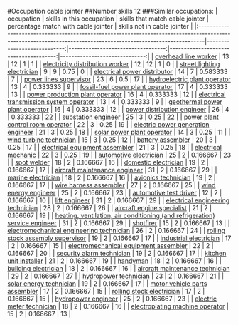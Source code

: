 #Occupation cable jointer
##Number skills 12
###Similar occupations:
| occupation                                                                                                                                                    |   skills in this occupation |   skills that match cable jointer |   percentage match with cable jointer |   skills not in cable jointer |
|:--------------------------------------------------------------------------------------------------------------------------------------------------------------|----------------------------:|----------------------------------:|--------------------------------------:|------------------------------:|
| [overhead line worker](overhead_line_worker.md)                                                                                                               |                          13 |                                12 |                              1        |                             1 |
| [electricity distribution worker](electricity_distribution_worker.md)                                                                                         |                          12 |                                12 |                              1        |                             0 |
| [street lighting electrician](street_lighting_electrician.md)                                                                                                 |                           9 |                                 9 |                              0.75     |                             0 |
| [electrical power distributor](electrical_power_distributor.md)                                                                                               |                          14 |                                 7 |                              0.583333 |                             7 |
| [power lines supervisor](power_lines_supervisor.md)                                                                                                           |                          23 |                                 6 |                              0.5      |                            17 |
| [hydroelectric plant operator](hydroelectric_plant_operator.md)                                                                                               |                          13 |                                 4 |                              0.333333 |                             9 |
| [fossil-fuel power plant operator](fossil-fuel_power_plant_operator.md)                                                                                       |                          17 |                                 4 |                              0.333333 |                            13 |
| [power production plant operator](power_production_plant_operator.md)                                                                                         |                          16 |                                 4 |                              0.333333 |                            12 |
| [electrical transmission system operator](electrical_transmission_system_operator.md)                                                                         |                          13 |                                 4 |                              0.333333 |                             9 |
| [geothermal power plant operator](geothermal_power_plant_operator.md)                                                                                         |                          16 |                                 4 |                              0.333333 |                            12 |
| [power distribution engineer](power_distribution_engineer.md)                                                                                                 |                          26 |                                 4 |                              0.333333 |                            22 |
| [substation engineer](substation_engineer.md)                                                                                                                 |                          25 |                                 3 |                              0.25     |                            22 |
| [power plant control room operator](power_plant_control_room_operator.md)                                                                                     |                          22 |                                 3 |                              0.25     |                            19 |
| [electric power generation engineer](electric_power_generation_engineer.md)                                                                                   |                          21 |                                 3 |                              0.25     |                            18 |
| [solar power plant operator](solar_power_plant_operator.md)                                                                                                   |                          14 |                                 3 |                              0.25     |                            11 |
| [wind turbine technician](wind_turbine_technician.md)                                                                                                         |                          15 |                                 3 |                              0.25     |                            12 |
| [battery assembler](battery_assembler.md)                                                                                                                     |                          20 |                                 3 |                              0.25     |                            17 |
| [electrical equipment assembler](electrical_equipment_assembler.md)                                                                                           |                          21 |                                 3 |                              0.25     |                            18 |
| [electrical mechanic](electrical_mechanic.md)                                                                                                                 |                          22 |                                 3 |                              0.25     |                            19 |
| [automotive electrician](automotive_electrician.md)                                                                                                           |                          25 |                                 2 |                              0.166667 |                            23 |
| [spot welder](spot_welder.md)                                                                                                                                 |                          18 |                                 2 |                              0.166667 |                            16 |
| [domestic electrician](domestic_electrician.md)                                                                                                               |                          19 |                                 2 |                              0.166667 |                            17 |
| [aircraft maintenance engineer](aircraft_maintenance_engineer.md)                                                                                             |                          31 |                                 2 |                              0.166667 |                            29 |
| [marine electrician](marine_electrician.md)                                                                                                                   |                          18 |                                 2 |                              0.166667 |                            16 |
| [avionics technician](avionics_technician.md)                                                                                                                 |                          19 |                                 2 |                              0.166667 |                            17 |
| [wire harness assembler](wire_harness_assembler.md)                                                                                                           |                          27 |                                 2 |                              0.166667 |                            25 |
| [wind energy engineer](wind_energy_engineer.md)                                                                                                               |                          25 |                                 2 |                              0.166667 |                            23 |
| [automotive test driver](automotive_test_driver.md)                                                                                                           |                          12 |                                 2 |                              0.166667 |                            10 |
| [lift engineer](lift_engineer.md)                                                                                                                             |                          31 |                                 2 |                              0.166667 |                            29 |
| [electrical engineering technician](electrical_engineering_technician.md)                                                                                     |                          28 |                                 2 |                              0.166667 |                            26 |
| [aircraft engine specialist](aircraft_engine_specialist.md)                                                                                                   |                          21 |                                 2 |                              0.166667 |                            19 |
| [heating, ventilation, air conditioning (and refrigeration) service engineer](heating,_ventilation,_air_conditioning_(and_refrigeration)_service_engineer.md) |                          31 |                                 2 |                              0.166667 |                            29 |
| [shotfirer](shotfirer.md)                                                                                                                                     |                          15 |                                 2 |                              0.166667 |                            13 |
| [electromechanical engineering technician](electromechanical_engineering_technician.md)                                                                       |                          26 |                                 2 |                              0.166667 |                            24 |
| [rolling stock assembly supervisor](rolling_stock_assembly_supervisor.md)                                                                                     |                          19 |                                 2 |                              0.166667 |                            17 |
| [industrial electrician](industrial_electrician.md)                                                                                                           |                          17 |                                 2 |                              0.166667 |                            15 |
| [electromechanical equipment assembler](electromechanical_equipment_assembler.md)                                                                             |                          22 |                                 2 |                              0.166667 |                            20 |
| [security alarm technician](security_alarm_technician.md)                                                                                                     |                          19 |                                 2 |                              0.166667 |                            17 |
| [kitchen unit installer](kitchen_unit_installer.md)                                                                                                           |                          21 |                                 2 |                              0.166667 |                            19 |
| [handyman](handyman.md)                                                                                                                                       |                          18 |                                 2 |                              0.166667 |                            16 |
| [building electrician](building_electrician.md)                                                                                                               |                          18 |                                 2 |                              0.166667 |                            16 |
| [aircraft maintenance technician](aircraft_maintenance_technician.md)                                                                                         |                          29 |                                 2 |                              0.166667 |                            27 |
| [hydropower technician](hydropower_technician.md)                                                                                                             |                          23 |                                 2 |                              0.166667 |                            21 |
| [solar energy technician](solar_energy_technician.md)                                                                                                         |                          19 |                                 2 |                              0.166667 |                            17 |
| [motor vehicle parts assembler](motor_vehicle_parts_assembler.md)                                                                                             |                          17 |                                 2 |                              0.166667 |                            15 |
| [rolling stock electrician](rolling_stock_electrician.md)                                                                                                     |                          17 |                                 2 |                              0.166667 |                            15 |
| [hydropower engineer](hydropower_engineer.md)                                                                                                                 |                          25 |                                 2 |                              0.166667 |                            23 |
| [electric meter technician](electric_meter_technician.md)                                                                                                     |                          18 |                                 2 |                              0.166667 |                            16 |
| [electroplating machine operator](electroplating_machine_operator.md)                                                                                         |                          15 |                                 2 |                              0.166667 |                            13 |

